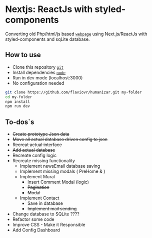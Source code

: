 # Nextjs: ReactJs with styled-components

Converting old Php/html/js based [`webpage`](http://humanizarsulfluminense.com.br) using Next.js/ReactJs with styled-components and sqLite database.

## How to use

-   Clone this repository [`git`](https://git-scm.com/)
-   Install dependencies [`node`](https://nodejs.org/en/)
-   Run in dev mode (localhost:3000)
-   No configuration needed

```bash
git clone https://github.com/flaviovr/humanizar.git my-folder
cd my-folder
npm install
npm run dev
```

## To-dos`s

-   ~~Create prototype Json data~~
-   ~~Move all actual database driven config to json~~
-   ~~Recreat actual interface~~
-   ~~Add actual database~~
-   Recreate config logic
-   Recreate missing functionality
    -   Implement newsEmail database saving
    -   Implement missing modals ( PreHome & )
    -   Implement Mural
        -   Insert Comment Modal (logic)
        -   ~~Pagination~~
        -   ~~Modal~~
    -   Implement Contact
        -   Save in database
        -   ~~Implement mail sending~~
-   Change database to SQLite ????
-   Refactor some code
-   Improve CSS - Make it Responsible
-   Add Config Dashboard
